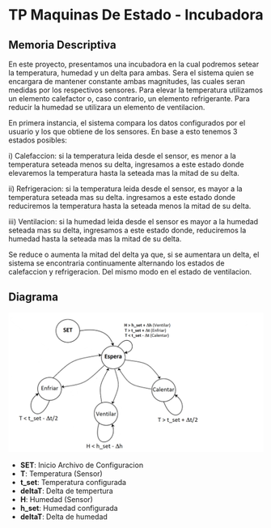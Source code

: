 # TP Maquinas De Estado - Incubadora

## Memoria Descriptiva
En este proyecto, presentamos una incubadora en la cual podremos setear la temperatura, humedad y un delta para ambas. 
Sera el sistema quien se encargara de mantener constante ambas magnitudes, las cuales seran medidas por los respectivos 
sensores. Para elevar la temperatura utilizamos un elemento calefactor o, caso contrario, un elemento refrigerante. 
Para reducir la humedad se utilizara un elemento de ventilacion.

En primera instancia, el sistema compara los datos configurados por el usuario y los que obtiene de los sensores. En base a 
esto tenemos 3 estados posibles:

   i) Calefaccion: si la temperatura leida desde el sensor, es menor a la temperatura seteada menos su delta, ingresamos a 
                   este estado donde elevaremos la temperatura hasta la seteada mas la mitad de su delta.

   ii) Refrigeracion: si la temperatura leida desde el sensor, es mayor a la temperatura seteada mas su delta. ingresamos a 
                      este estado donde reduciremos la temperatura hasta la seteada menos la mitad de su delta.

   iii) Ventilacion: si la humedad leida desde el sensor es mayor a la humedad seteada mas su delta, ingresamos a 
                     este estado donde, reduciremos la humedad hasta la seteada mas la mitad de su delta.

Se reduce o aumenta la mitad del delta ya que, si se aumentara un delta, el sistema se encontraria continuamente alternando
los estados de calefaccion y refrigeracion. Del mismo modo en el estado de ventilacion.
## Diagrama
![./recursos/Incubadora.png](https://github.com/NicoJaros/TP-MaquinasDeEstado---Incubadora/blob/master/Incubadora.png)


 - __SET__: Inicio Archivo de Configuracion
 - __T__: Temperatura (Sensor)
 - __t_set__: Temperatura configurada
 - __deltaT__: Delta de tempertura
 - __H__: Humedad (Sensor)
 - __h_set__: Humedad configurada
 - __deltaT__: Delta de humedad
